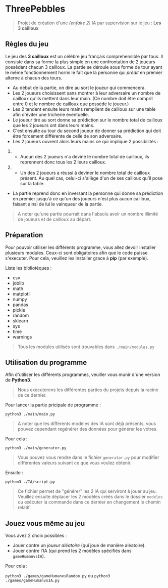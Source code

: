 # ThreePebbles


>Projet de création d'une *(enfaite 2)* IA par supervision sur le jeu : **Les 3 cailloux**


## Règles du jeu


Le jeu des **3 cailloux** est un célèbre jeu français comprehensible par tous.
Il consiste dans sa forme la plus simple en une confrontation de 2 joueurs possèdant chacun 3 cailloux.
La partie se déroule sous forme de tour ayant le même fonctionnement hormi le fait que la personne qui *prédit* en premier alterne à chacun des tours.

- Au début de la partie, on dire au sort le joueur qui commencera.
- Les 2 joueurs choisissent sans montrer à leur adversaire un nombre de cailloux qu'ils mettent dans leur main. (Ce nombre doit être comprit entre 0 et le nombre de cailloux que possède le joueur.)
- Les 2 tendent ensuite leurs mains remplient de cailloux sur une table afin d'éviter une tricherie éventuelle.
- Le joueur tiré au sort donne sa prédiction sur le nombre total de cailloux que les 2 joueurs ont dans leurs mains.
- C'est ensuite au tour du second joueur de donner sa prédiction qui doit être forcément différente de celle de son adversaire.
- Les 2 joueurs ouvrent alors leurs mains ce qui implique 2 possibilités :
1. -  Aucun des 2 joueurs n'a deviné le nombre total de cailloux, ils reprennent donc tous les 2 leurs cailloux.
2. - Un des 2 joueurs a réussi à deviner le nombre total de cailloux présent. Au quel cas, celui-ci s'allège d'un de ses cailloux qu'il pose sur la table.
- La partie reprend donc en inversant la personne qui donne sa prédiction en premier jusqu'à ce qu'un des joueurs n'est plus aucun cailloux, faisant ainsi de lui le vainqueur de la partie.

>A noter qu'une partie pourrait dans l'absolu avoir un nombre illimité de joueurs et de cailloux au départ.


## Préparation

Pour pouvoir utiliser les différents programme, vous allez devoir installer plusieurs modules.
Ceux-ci sont obligatoires afin que le code puisse s'executer.
Pour cela, veuillez les installer grace à **pip** (par exemple).

Liste les bibliotèques :

- csv
- joblib
- math
- matplotli
- numpy
- pandas
- pickle
- random
- sklearn
- sys
- time
- warnings

>Tous les modules utilisés sont trouvables dans `./main/modules.py`


## Utilisation du programme

Afin d'utiliser les différents programmes, veuiller vous munir d'une version de **Python3**.

>Nous executerons les différentes parties du projets depuis la racine de ce dernier.

 Pour lancer la partie pricipale de programme :
 
`python3 ./main/main.py`

> A noter que les différents modèles des IA sont déjà présents, vous pouvez cependant regénérer des données pour générer les votres.

Pour cela : 

`python3 ./main/generator.py`

>Vous pouvez vous rendre dans le fichier `generator.py` pour modifier différentes valeurs suivant ce que vous voulez obtenir.

Ensuite :

`python3 ./IA/script.py`

>Ce fichier permet de "générer" les 2 IA qui serviront à jouer au jeu.
>Veuillez ensuite déplacer les 2 modèles créés dans le dossier `modeles` ou exécuter la commande dans ce dernier en changement le chemin relatif.


## Jouez vous même au jeu

Vous avez 2 choix possibles :

- Jouer contre un *joueur aléatoire* (qui joue de manière aléatoire).
- Jouer contre l'IA (qui prend les 2 modèles spécifiés dans `gameHumanvsIA`).

Pour cela :

`python3 ./games/gameHumanvsRandom.py`
ou
`python3 ./games/gameHumanvsIA.py`